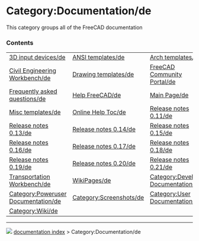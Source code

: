 # Category:Documentation/de
This category groups all of the FreeCAD documentation

### Contents

|     |     |     |
| --- | --- | --- |
| [3D input devices/de](3D_input_devices/de.md) | [ANSI templates/de](ANSI_templates/de.md) | [Arch templates/de](Arch_templates/de.md) |
| [Civil Engineering Workbench/de](Civil_Engineering_Workbench/de.md) | [Drawing templates/de](Drawing_templates/de.md) | [FreeCAD Community Portal/de](FreeCAD_Community_Portal/de.md) |
| [Frequently asked questions/de](Frequently_asked_questions/de.md) | [Help FreeCAD/de](Help_FreeCAD/de.md) | [Main Page/de](Main_Page/de.md) |
| [Misc templates/de](Misc_templates/de.md) | [Online Help Toc/de](Online_Help_Toc/de.md) | [Release notes 0.11/de](Release_notes_0.11/de.md) |
| [Release notes 0.13/de](Release_notes_0.13/de.md) | [Release notes 0.14/de](Release_notes_0.14/de.md) | [Release notes 0.15/de](Release_notes_0.15/de.md) |
| [Release notes 0.16/de](Release_notes_0.16/de.md) | [Release notes 0.17/de](Release_notes_0.17/de.md) | [Release notes 0.18/de](Release_notes_0.18/de.md) |
| [Release notes 0.19/de](Release_notes_0.19/de.md) | [Release notes 0.20/de](Release_notes_0.20/de.md) | [Release notes 0.21/de](Release_notes_0.21/de.md) |
| [Transportation Workbench/de](Transportation_Workbench/de.md) | [WikiPages/de](WikiPages/de.md) | [Category:Developer Documentation/de](Category_Developer_Documentation/de.md) |
| [Category:Poweruser Documentation/de](Category_Poweruser_Documentation/de.md) | [Category:Screenshots/de](Category_Screenshots/de.md) | [Category:User Documentation/de](Category_User_Documentation/de.md) |
| [Category:Wiki/de](Category_Wiki/de.md) |



---
![](images/Button_right.svg) [documentation index](../README.md) > Category:Documentation/de
